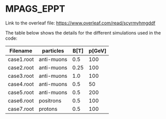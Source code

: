 # MPAGS_EPPT

Link to the overleaf file: https://www.overleaf.com/read/scyrmyhmgddf

The table below shows the details for the different simulations used in the code:

| Filename      |   particles   |     B\[T]     |    p\[GeV]    |  
| ------------- | ------------- | ------------- | ------------- |
| case1.root    |  anti-muons   |      0.5      |       100     |
| case2.root    |  anti-muons   |      0.25     |       100     |
| case3.root    |  anti-muons   |      1.0      |       100     |
| case4.root    |  anti-muons   |      0.5      |       50      |
| case5.root    |  anti-muons   |      0.5      |       200     |
| case6.root    |  positrons    |      0.5      |       100     |
| case7.root    |  protons      |      0.5      |       100     |
